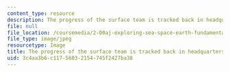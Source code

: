 ```yaml
---
content_type: resource
description: The progress of the surface team is tracked back in headquarters.
file: null
file_location: /coursemedia/2-00aj-exploring-sea-space-earth-fundamentals-of-engineering-design-spring-2009/3c4aa3b6c11756032154745f2427ba38_4.jpeg
file_type: image/jpeg
resourcetype: Image
title: The progress of the surface team is tracked back in headquarters.
uid: 3c4aa3b6-c117-5603-2154-745f2427ba38
---
```

